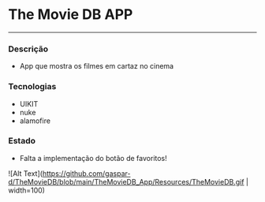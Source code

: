 # The Movie DB APP

---

### Descrição
- App que mostra os filmes em cartaz no cinema

### Tecnologias
- UIKIT
- nuke
- alamofire

### Estado
- Falta a implementação do botão de favoritos!

![Alt Text](https://github.com/gaspar-d/TheMovieDB/blob/main/TheMovieDB_App/Resources/TheMovieDB.gif | width=100)

